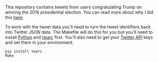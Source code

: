 This repository contains tweets from users congratulating Trump on winning the 
2016 presidential election. You can read more about why I did this [here].

To work with the tweet data you'll need to turn the tweet identifiers back into
Twitter JSON data. The Makefile will do this for you but you'll need to install
[Python] and [twarc] first. You'll also need to get your [Twitter API] keys
and set them in your environment.

    pip install twarc
    Make

[Python]: https://python.org
[twarc]: https://github.com/docnow/twarc
[Twitter API]: https://app.twitter.com
[here]: https://medium.com/@edsu/congratulations-c908d92d351b
